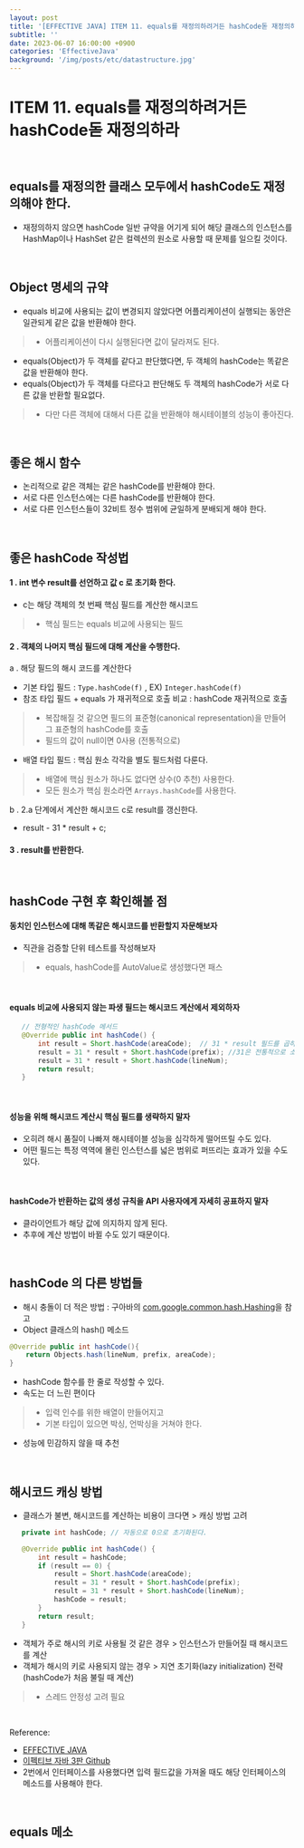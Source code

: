 ```yaml
---
layout: post
title: '[EFFECTIVE JAVA] ITEM 11. equals를 재정의하려거든 hashCode돋 재정의하라'
subtitle: ''
date: 2023-06-07 16:00:00 +0900
categories: 'EffectiveJava'
background: '/img/posts/etc/datastructure.jpg'
---
```


# ITEM 11. equals를 재정의하려거든 hashCode돋 재정의하라

<br>

## equals를 재정의한 클래스 모두에서 hashCode도 재정의해야 한다.
- 재정의하지 않으면 hashCode 일반 규약을 어기게 되어 해당 클래스의 인스턴스를 HashMap이나 HashSet 같은 컬렉션의 원소로 사용할 때 문제를 일으킬 것이다.

<br>

## Object 명세의 규약

- equals 비교에 사용되는 값이 변경되지 않았다면 어플리케이션이 실행되는 동안은 일관되게 같은 값을 반환해야 한다.
> - 어플리케이션이 다시 실행된다면 값이 달라져도 된다.
- equals(Object)가 두 객체를 같다고 판단했다면, 두 객체의 hashCode는 똑같은 값을 반환해야 한다.
- equals(Object)가 두 객체를 다르다고 판단해도 두 객체의 hashCode가 서로 다른 값을 반환할 필요없다.
> - 다만 다른 객체에 대해서 다른 값을 반환해야 해시테이블의 성능이 좋아진다.  

<br>

## 좋은 해시 함수
- 논리적으로 같은 객체는 같은 hashCode를 반환해야 한다. 
- 서로 다른 인스턴스에는 다른 hashCode를 반환해야 한다.
- 서로 다른 인스턴스들이 32비트 정수 범위에 균일하게 분배되게 해야 한다.

<br>

## 좋은 hashCode 작성법

#### 1 . int 변수 result를 선언하고 값 c 로 초기화 한다.

- c는 해당 객체의 첫 번째 핵심 필드를 계산한 해시코드
> - 핵심 필드는 equals 비교에 사용되는 필드

#### 2 . 객체의 나머지 핵심 필드에 대해 계산을 수행한다.

a . 해당 필드의 해시 코드를 계산한다

- 기본 타입 필드 :  `Type.hashCode(f)` , EX) `Integer.hashCode(f)`
- 참조 타입 필드 + equals 가 재귀적으로 호출 비교 : hashCode 재귀적으로 호출
> - 복잡해질 것 같으면 필드의 표준형(canonical representation)을 만들어 그 표준형의 hashCode를 호출
> - 필드의 값이 null이면 0사용 (전통적으로)
- 배열 타입 필드 : 핵심 원소 각각을 별도 필드처럼 다룬다. 
> - 배열에 핵심 원소가 하나도 없다면 상수(0 추천) 사용한다.
> - 모든 원소가 핵심 원소라면 `Arrays.hashCode`를 사용한다. 

b . 2.a 단계에서 계산한 해시코드 c로 result를 갱신한다.
- result - 31 * result + c;

#### 3 . result를 반환한다. 

<br>

## hashCode 구현 후 확인해볼 점

#### 동치인 인스턴스에 대해 똑같은 해시코드를 반환할지 자문해보자
- 직관을 검증할 단위 테스트를 작성해보자
> - equals, hashCode를 AutoValue로 생성했다면 패스

<br>

#### equals 비교에 사용되지 않는 파생 필드는 해시코드 계산에서 제외하자

```java
   // 전형적인 hashCode 메서드 
   @Override public int hashCode() {
       int result = Short.hashCode(areaCode);  // 31 * result 필드를 곱하는 순서에 따라 result 값이 달라진다. 
       result = 31 * result + Short.hashCode(prefix); //31은 전통적으로 소수를 사용
       result = 31 * result + Short.hashCode(lineNum);
       return result;
   }
```

<br>

#### 성능을 위해 해시코드 계산시 핵심 필드를 생략하지 말자
- 오히려 해시 품질이 나빠져 해시테이블 성능을 심각하게 떨어뜨릴 수도 있다.
- 어떤 필드는 특정 역역에 몰린 인스턴스를 넓은 범위로 퍼뜨리는 효과가 있을 수도 있다. 

<br>

####  hashCode가 반환하는 값의 생성 규칙을 API 사용자에게 자세히 공표하지 말자
- 클라이언트가 해당 값에 의지하지 않게 된다.
- 추후에 계산 방법이 바뀔 수도 있기 때문이다. 

<br>

## hashCode 의 다른 방법들

- 해시 충돌이 더 적은 방법 : 구아바의 [com.google.common.hash.Hashing](https://guava.dev/releases/21.0/api/docs/com/google/common/hash/Hashing.html)을 참고
- Object 클래스의 hash() 메소드

```java
@Override public int hashCode(){
	return Objects.hash(lineNum, prefix, areaCode);
}
```

- hashCode 함수를 한 줄로 작성할 수 있다.
- 속도는 더 느린 편이다
> - 입력 인수를 위한 배열이 만들어지고
> - 기본 타입이 있으면 박싱, 언박싱을 거쳐야 한다.
- 성능에 민감하지 않을 때 추천

<br>

##  해시코드 캐싱 방법

- 클래스가 불변, 해시코드를 계산하는 비용이 크다면 > 캐싱 방법 고려

```java
   private int hashCode; // 자동으로 0으로 초기화된다.

   @Override public int hashCode() {
       int result = hashCode;
       if (result == 0) {
           result = Short.hashCode(areaCode);
           result = 31 * result + Short.hashCode(prefix);
           result = 31 * result + Short.hashCode(lineNum);
           hashCode = result;
       }
       return result;
   }
```

- 객체가 주로 해시의 키로 사용될 것 같은 경우 > 인스턴스가 만들어질 때 해시코드를 계산
- 객체가 해시의 키로 사용되지 않는 경우 > 지연 초기화(lazy initialization) 전략 (hashCode가 처음 불릴 때 계산)
> - 스레드 안정성 고려 필요


<br>

Reference:

- [EFFECTIVE JAVA](https://front.wemakeprice.com/product/121854081?search_keyword=%25EC%259D%25B4%25ED%258E%2599%25ED%258B%25B0%25EB%25B8%258C%2520%25EC%259E%2590%25EB%25B0%2594&_service=5&_no=1)
- [이펙티브 자바 3판 Github](https://github.com/WegraLee/effective-java-3e-source-code)
- 2번에서 인터페이스를 사용했다면 입력 필드값을 가져올 때도 해당 인터페이스의 메소드를 사용해야 한다. 

<br>

## equals 메소